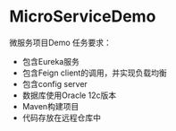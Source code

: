 # MicroServiceDemo
微服务项目Demo
任务要求：
- 包含Eureka服务
- 包含Feign client的调用，并实现负载均衡
- 包含config server
- 数据库使用Oracle 12c版本
- Maven构建项目
- 代码存放在远程仓库中
